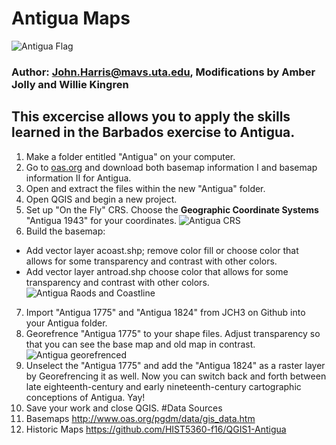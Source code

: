 # Antigua Maps
![Antigua Flag](https://upload.wikimedia.org/wikipedia/commons/thumb/8/89/Flag_of_Antigua_and_Barbuda.svg/1024px-Flag_of_Antigua_and_Barbuda.svg.png)
### Author: John.Harris@mavs.uta.edu, Modifications by Amber Jolly and Willie Kingren
## This excercise allows you to apply the skills learned in the Barbados exercise to Antigua.

1. Make a folder entitled "Antigua" on your computer.
2. Go to [oas.org](http://www.oas.org/pgdm/data/gis_data.htm) and download both basemap information I and basemap information II for Antigua.
3. Open and extract the files within the new "Antigua" folder.
4. Open QGIS and begin a new project.
5. Set up "On the Fly" CRS.  Choose the **Geographic Coordinate Systems** "Antigua 1943" for your coordinates.
![Antigua CRS](http://i1092.photobucket.com/albums/i405/finbar01/Anitgua%20CRS_zpsrihkzqq3.png)
6. Build the basemap:
 * Add vector layer acoast.shp; remove color fill or choose color that allows for some transparency and contrast with other colors.
 * Add vector layer antroad.shp choose color that allows for some transparency and contrast with other colors.
 ![Antigua Raods and Coastline](http://i1092.photobucket.com/albums/i405/finbar01/antigua%20roads%20and%20cosastline_zpsmddqs1km.png)
7. Import "Antigua 1775" and "Antigua 1824" from JCH3 on Github into your Antigua folder.
8. Georefrence "Antigua 1775" to your shape files. Adjust transparency so that you can see the base map and old map in contrast.
![Antigua georefrenced](http://i1092.photobucket.com/albums/i405/finbar01/Anigua%20georefrenced_zpsx5d5td7g.png)
9. Unselect the "Antigua 1775" and add the "Antigua 1824" as a raster layer by Georefrencing it as well. Now you can switch back and forth between late eighteenth-century and early nineteenth-century cartographic conceptions of Antigua. Yay!
10. Save your work and close QGIS.
#Data Sources
1. Basemaps http://www.oas.org/pgdm/data/gis_data.htm
2. Historic Maps https://github.com/HIST5360-f16/QGIS1-Antigua